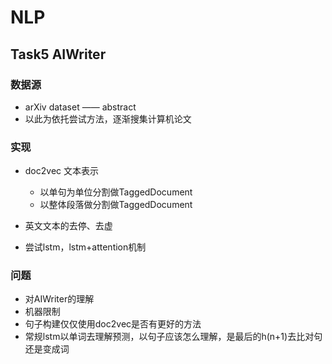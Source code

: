 # NLP

## Task5 AIWriter

### 数据源

* arXiv dataset —— abstract
* 以此为依托尝试方法，逐渐搜集计算机论文

### 实现

* doc2vec 文本表示
  * 以单句为单位分割做TaggedDocument
  * 以整体段落做分割做TaggedDocument

* 英文文本的去停、去虚
* 尝试lstm，lstm+attention机制

### 问题

* 对AIWriter的理解
* 机器限制
* 句子构建仅仅使用doc2vec是否有更好的方法
*  常规lstm以单词去理解预测，以句子应该怎么理解，是最后的h(n+1)去比对句还是变成词

